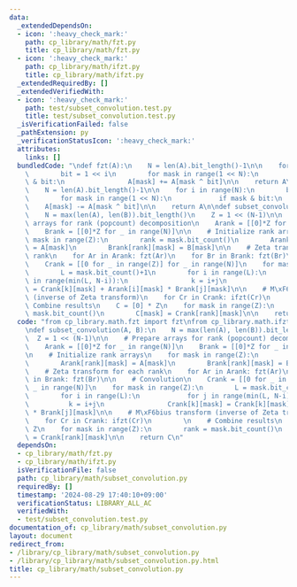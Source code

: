 ```yaml
---
data:
  _extendedDependsOn:
  - icon: ':heavy_check_mark:'
    path: cp_library/math/fzt.py
    title: cp_library/math/fzt.py
  - icon: ':heavy_check_mark:'
    path: cp_library/math/ifzt.py
    title: cp_library/math/ifzt.py
  _extendedRequiredBy: []
  _extendedVerifiedWith:
  - icon: ':heavy_check_mark:'
    path: test/subset_convolution.test.py
    title: test/subset_convolution.test.py
  _isVerificationFailed: false
  _pathExtension: py
  _verificationStatusIcon: ':heavy_check_mark:'
  attributes:
    links: []
  bundledCode: "\ndef fzt(A):\n    N = len(A).bit_length()-1\n\n    for i in range(N):\n\
    \        bit = 1 << i\n        for mask in range(1 << N):\n            if mask\
    \ & bit:\n                A[mask] += A[mask ^ bit]\n\n    return A\n\ndef ifzt(A):\n\
    \    N = len(A).bit_length()-1\n\n    for i in range(N):\n        bit = 1 << i\n\
    \        for mask in range(1 << N):\n            if mask & bit:\n            \
    \    A[mask] -= A[mask ^ bit]\n\n    return A\n\ndef subset_convolution(A, B):\n\
    \    N = max(len(A), len(B)).bit_length()\n    Z = 1 << (N-1)\n\n    # Prepare\
    \ arrays for rank (popcount) decomposition\n    Arank = [[0]*Z for _ in range(N)]\n\
    \    Brank = [[0]*Z for _ in range(N)]\n\n    # Initialize rank arrays\n    for\
    \ mask in range(Z):\n        rank = mask.bit_count()\n        Arank[rank][mask]\
    \ = A[mask]\n        Brank[rank][mask] = B[mask]\n\n    # Zeta transform for each\
    \ rank\n    for Ar in Arank: fzt(Ar)\n    for Br in Brank: fzt(Br)\n\n    # Convolution\n\
    \    Crank = [[0 for _ in range(Z)] for _ in range(N)]\n    for mask in range(Z):\n\
    \        L = mask.bit_count()+1\n        for i in range(L):\n            for j\
    \ in range(min(L, N-i)):\n                k = i+j\n                Crank[k][mask]\
    \ = Crank[k][mask] + Arank[i][mask] * Brank[j][mask]\n\n    # M\xF6bius transform\
    \ (inverse of Zeta transform)\n    for Cr in Crank: ifzt(Cr)\n        \n    #\
    \ Combine results\n    C = [0] * Z\n    for mask in range(Z):\n        rank =\
    \ mask.bit_count()\n        C[mask] = Crank[rank][mask]\n\n    return C\n"
  code: "from cp_library.math.fzt import fzt\nfrom cp_library.math.ifzt import ifzt\n\
    \ndef subset_convolution(A, B):\n    N = max(len(A), len(B)).bit_length()\n  \
    \  Z = 1 << (N-1)\n\n    # Prepare arrays for rank (popcount) decomposition\n\
    \    Arank = [[0]*Z for _ in range(N)]\n    Brank = [[0]*Z for _ in range(N)]\n\
    \n    # Initialize rank arrays\n    for mask in range(Z):\n        rank = mask.bit_count()\n\
    \        Arank[rank][mask] = A[mask]\n        Brank[rank][mask] = B[mask]\n\n\
    \    # Zeta transform for each rank\n    for Ar in Arank: fzt(Ar)\n    for Br\
    \ in Brank: fzt(Br)\n\n    # Convolution\n    Crank = [[0 for _ in range(Z)] for\
    \ _ in range(N)]\n    for mask in range(Z):\n        L = mask.bit_count()+1\n\
    \        for i in range(L):\n            for j in range(min(L, N-i)):\n      \
    \          k = i+j\n                Crank[k][mask] = Crank[k][mask] + Arank[i][mask]\
    \ * Brank[j][mask]\n\n    # M\xF6bius transform (inverse of Zeta transform)\n\
    \    for Cr in Crank: ifzt(Cr)\n        \n    # Combine results\n    C = [0] *\
    \ Z\n    for mask in range(Z):\n        rank = mask.bit_count()\n        C[mask]\
    \ = Crank[rank][mask]\n\n    return C\n"
  dependsOn:
  - cp_library/math/fzt.py
  - cp_library/math/ifzt.py
  isVerificationFile: false
  path: cp_library/math/subset_convolution.py
  requiredBy: []
  timestamp: '2024-08-29 17:40:10+09:00'
  verificationStatus: LIBRARY_ALL_AC
  verifiedWith:
  - test/subset_convolution.test.py
documentation_of: cp_library/math/subset_convolution.py
layout: document
redirect_from:
- /library/cp_library/math/subset_convolution.py
- /library/cp_library/math/subset_convolution.py.html
title: cp_library/math/subset_convolution.py
---
```

